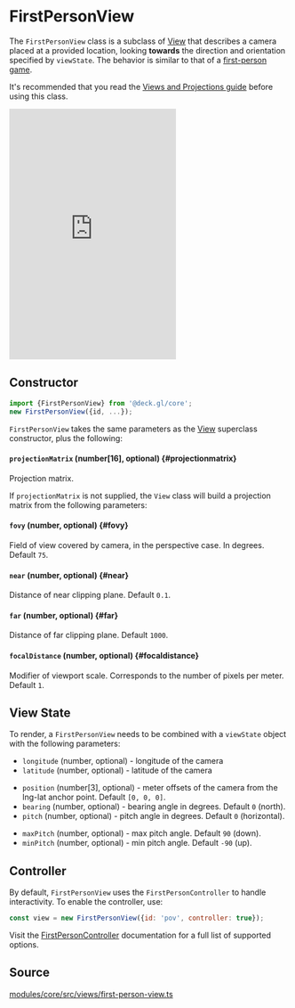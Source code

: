 # FirstPersonView

The `FirstPersonView` class is a subclass of [View](./viewport.md) that describes a camera placed at a provided location, looking **towards** the direction and orientation specified by `viewState`. The behavior is similar to that of a [first-person game](https://en.wikipedia.org/wiki/First-person_(gaming)).

It's recommended that you read the [Views and Projections guide](../../developer-guide/views.md) before using this class.

<div style={{position:'relative',height:450}}></div>
<div style={{position:'absolute',transform:'translateY(-450px)',paddingLeft:'inherit',paddingRight:'inherit',left:0,right:0}}>
  <iframe height="450" style={{width:'100%'}} scrolling="no" title="deck.gl FirstPersonView" src="https://codepen.io/vis-gl/embed/oNYXxNE?height=450&theme-id=light&default-tab=result" frameborder="no" loading="lazy" allowtransparency="true" allowfullscreen="true">
    See the Pen <a href='https://codepen.io/vis-gl/pen/oNYXxNE'>deck.gl FirstPersonView</a> by vis.gl
    (<a href='https://codepen.io/vis-gl'>@vis-gl</a>) on <a href='https://codepen.io'>CodePen</a>.
  </iframe>
</div>


## Constructor

```js
import {FirstPersonView} from '@deck.gl/core';
new FirstPersonView({id, ...});
```

`FirstPersonView` takes the same parameters as the [View](./view.md) superclass constructor, plus the following:

#### `projectionMatrix` (number[16], optional) {#projectionmatrix}

Projection matrix.

If `projectionMatrix` is not supplied, the `View` class will build a projection matrix from the following parameters:

#### `fovy` (number, optional) {#fovy}

Field of view covered by camera, in the perspective case. In degrees. Default `75`.

#### `near` (number, optional) {#near}

Distance of near clipping plane. Default `0.1`.

#### `far` (number, optional) {#far}

Distance of far clipping plane. Default `1000`.

#### `focalDistance` (number, optional) {#focaldistance}

Modifier of viewport scale. Corresponds to the number of pixels per meter. Default `1`.


## View State

To render, a `FirstPersonView` needs to be combined with a `viewState` object with the following parameters:

- `longitude` (number, optional) - longitude of the camera
- `latitude` (number, optional) - latitude of the camera
* `position` (number[3], optional) - meter offsets of the camera from the lng-lat anchor point. Default `[0, 0, 0]`.
* `bearing` (number, optional) - bearing angle in degrees. Default `0` (north).
* `pitch` (number, optional) - pitch angle in degrees. Default `0` (horizontal).
- `maxPitch` (number, optional) - max pitch angle. Default `90` (down).
- `minPitch` (number, optional) - min pitch angle. Default `-90` (up).


## Controller

By default, `FirstPersonView` uses the `FirstPersonController` to handle interactivity. To enable the controller, use:

```js
const view = new FirstPersonView({id: 'pov', controller: true});
```

Visit the [FirstPersonController](./first-person-controller.md) documentation for a full list of supported options.

## Source

[modules/core/src/views/first-person-view.ts](https://github.com/visgl/deck.gl/blob/master/modules/core/src/views/first-person-view.ts)

